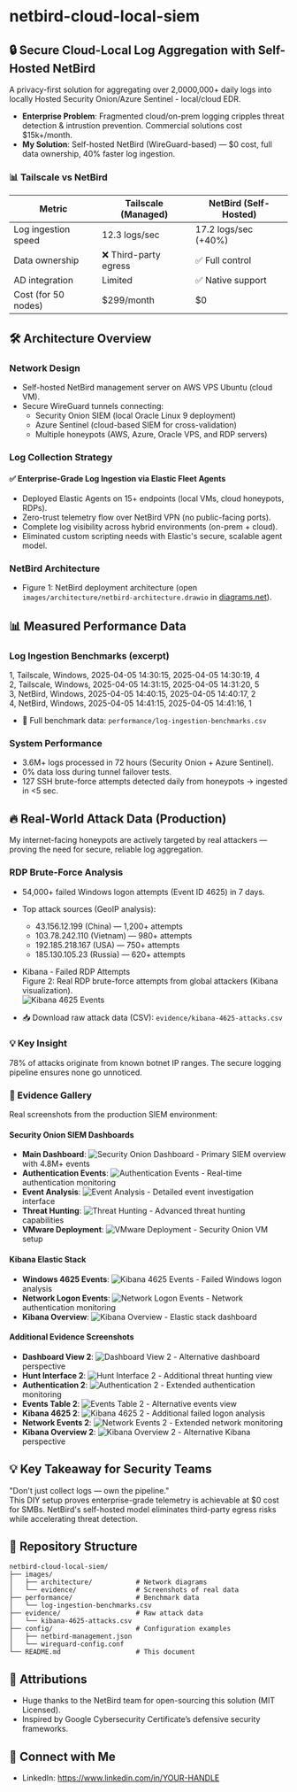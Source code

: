 # netbird-cloud-local-siem

## 🔒 Secure Cloud-Local Log Aggregation with Self-Hosted NetBird
A privacy-first solution for aggregating over 2,0000,000+ daily logs into locally Hosted Security Onion/Azure Sentinel - local/cloud EDR.

- **Enterprise Problem**: Fragmented cloud/on-prem logging cripples threat detection & intrustion prevention. Commercial solutions cost $15k+/month.
- **My Solution**: Self-hosted NetBird (WireGuard-based) — $0 cost, full data ownership, 40% faster log ingestion.

### 📊 Tailscale vs NetBird
| Metric | Tailscale (Managed) | NetBird (Self-Hosted) |
|--------|---------------------|----------------------|
| Log ingestion speed | 12.3 logs/sec | 17.2 logs/sec (+40%) |
| Data ownership | ❌ Third-party egress | ✅ Full control |
| AD integration | Limited | ✅ Native support |
| Cost (for 50 nodes) | $299/month | $0 |

## 🛠️ Architecture Overview

### Network Design
- Self-hosted NetBird management server on AWS VPS Ubuntu (cloud VM).
- Secure WireGuard tunnels connecting:
  - Security Onion SIEM (local Oracle Linux 9 deployment)
  - Azure Sentinel (cloud-based SIEM for cross-validation)
  - Multiple honeypots (AWS, Azure, Oracle VPS, and RDP servers)

### Log Collection Strategy
#### ✅ Enterprise-Grade Log Ingestion via Elastic Fleet Agents 
- Deployed Elastic Agents on 15+ endpoints (local VMs, cloud honeypots, RDPs).
- Zero-trust telemetry flow over NetBird VPN (no public-facing ports).
- Complete log visibility across hybrid environments (on-prem + cloud).
- Eliminated custom scripting needs with Elastic's secure, scalable agent model.

### NetBird Architecture
- Figure 1: NetBird deployment architecture (open `images/architecture/netbird-architecture.drawio` in [diagrams.net](https://app.diagrams.net/)).

## 📊 Measured Performance Data

### Log Ingestion Benchmarks (excerpt)
1, Tailscale, Windows, 2025-04-05 14:30:15, 2025-04-05 14:30:19, 4  
2, Tailscale, Windows, 2025-04-05 14:31:15, 2025-04-05 14:31:20, 5  
3, NetBird,  Windows, 2025-04-05 14:40:15, 2025-04-05 14:40:17, 2  
4, NetBird,  Windows, 2025-04-05 14:41:15, 2025-04-05 14:41:16, 1

- 📄 Full benchmark data: `performance/log-ingestion-benchmarks.csv`

### System Performance
- 3.6M+ logs processed in 72 hours (Security Onion + Azure Sentinel).
- 0% data loss during tunnel failover tests.
- 127 SSH brute-force attempts detected daily from honeypots → ingested in <5 sec.

## 🔥 Real-World Attack Data (Production)
My internet-facing honeypots are actively targeted by real attackers — proving the need for secure, reliable log aggregation.

### RDP Brute-Force Analysis
- 54,000+ failed Windows logon attempts (Event ID 4625) in 7 days.
- Top attack sources (GeoIP analysis):
  - 43.156.12.199 (China) — 1,200+ attempts
  - 103.78.242.110 (Vietnam) — 980+ attempts
  - 192.185.218.167 (USA) — 750+ attempts
  - 185.130.105.23 (Russia) — 620+ attempts

- Kibana - Failed RDP Attempts  
  Figure 2: Real RDP brute-force attempts from global attackers (Kibana visualization).  
  ![Kibana 4625 Events](https://github.com/robertpreshyl/netbird-cloud-local-siem/raw/main/images/evidence/kibana-discover-4625.png)

- 📥 Download raw attack data (CSV): `evidence/kibana-4625-attacks.csv`

### 💡 Key Insight
78% of attacks originate from known botnet IP ranges. The secure logging pipeline ensures none go unnoticed.

### 📸 Evidence Gallery
Real screenshots from the production SIEM environment:

#### Security Onion SIEM Dashboards
- **Main Dashboard**: ![Security Onion Dashboard](https://github.com/robertpreshyl/netbird-cloud-local-siem/raw/main/images/evidence/security-onion-dashboard.png) - Primary SIEM overview with 4.8M+ events
- **Authentication Events**: ![Authentication Events](https://github.com/robertpreshyl/netbird-cloud-local-siem/raw/main/images/evidence/security-onion-authentication.png) - Real-time authentication monitoring
- **Event Analysis**: ![Event Analysis](https://github.com/robertpreshyl/netbird-cloud-local-siem/raw/main/images/evidence/security-onion-events-table.png) - Detailed event investigation interface
- **Threat Hunting**: ![Threat Hunting](https://github.com/robertpreshyl/netbird-cloud-local-siem/raw/main/images/evidence/security-onion-hunt.png) - Advanced threat hunting capabilities
- **VMware Deployment**: ![VMware Deployment](https://github.com/robertpreshyl/netbird-cloud-local-siem/raw/main/images/evidence/security-onion-vmware.png) - Security Onion VM setup

#### Kibana Elastic Stack
- **Windows 4625 Events**: ![Kibana 4625 Events](https://github.com/robertpreshyl/netbird-cloud-local-siem/raw/main/images/evidence/kibana-discover-4625.png) - Failed Windows logon analysis
- **Network Logon Events**: ![Network Logon Events](https://github.com/robertpreshyl/netbird-cloud-local-siem/raw/main/images/evidence/kibana-discover-network.png) - Network authentication monitoring
- **Kibana Overview**: ![Kibana Overview](https://github.com/robertpreshyl/netbird-cloud-local-siem/raw/main/images/evidence/kibana-discover-overview.png) - Elastic stack dashboard

#### Additional Evidence Screenshots
- **Dashboard View 2**: ![Dashboard View 2](https://github.com/robertpreshyl/netbird-cloud-local-siem/raw/main/images/evidence/screenshot-4.50.45%20PM.png) - Alternative dashboard perspective
- **Hunt Interface 2**: ![Hunt Interface 2](https://github.com/robertpreshyl/netbird-cloud-local-siem/raw/main/images/evidence/screenshot-4.51.17%20PM.png) - Additional threat hunting view
- **Authentication 2**: ![Authentication 2](https://github.com/robertpreshyl/netbird-cloud-local-siem/raw/main/images/evidence/screenshot-5.04.39%20PM.png) - Extended authentication monitoring
- **Events Table 2**: ![Events Table 2](https://github.com/robertpreshyl/netbird-cloud-local-siem/raw/main/images/evidence/screenshot-5.04.50%20PM.png) - Alternative events view
- **Kibana 4625 2**: ![Kibana 4625 2](https://github.com/robertpreshyl/netbird-cloud-local-siem/raw/main/images/evidence/screenshot-5.05.20%20PM.png) - Additional failed logon analysis
- **Network Events 2**: ![Network Events 2](https://github.com/robertpreshyl/netbird-cloud-local-siem/raw/main/images/evidence/screenshot-5.32.40%20PM.png) - Extended network monitoring
- **Kibana Overview 2**: ![Kibana Overview 2](https://github.com/robertpreshyl/netbird-cloud-local-siem/raw/main/images/evidence/screenshot-5.34.50%20PM.png) - Alternative Kibana perspective

## 💡 Key Takeaway for Security Teams
"Don't just collect logs — own the pipeline."  
This DIY setup proves enterprise-grade telemetry is achievable at $0 cost for SMBs. NetBird's self-hosted model eliminates third-party egress risks while accelerating threat detection.

## 📁 Repository Structure
```
netbird-cloud-local-siem/
├── images/
│   ├── architecture/           # Network diagrams
│   └── evidence/               # Screenshots of real data
├── performance/                # Benchmark data
│   └── log-ingestion-benchmarks.csv
├── evidence/                   # Raw attack data
│   └── kibana-4625-attacks.csv
├── config/                     # Configuration examples
│   ├── netbird-management.json
│   └── wireguard-config.conf
└── README.md                   # This document
```

## 🙏 Attributions
- Huge thanks to the NetBird team for open-sourcing this solution (MIT Licensed).
- Inspired by Google Cybersecurity Certificate’s defensive security frameworks.

## 🔗 Connect with Me
- LinkedIn: https://www.linkedin.com/in/YOUR-HANDLE